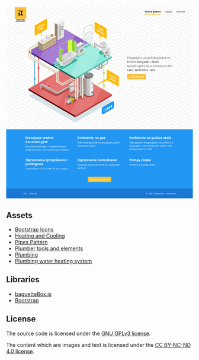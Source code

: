 ![Homepage](.github/homepage.png)

## Assets
- [Bootstrap Icons](https://github.com/twbs/icons)
- [Heating and Cooling](https://www.flaticon.com/packs/heating-and-cooling)
- [Pipes Pattern](https://www.toptal.com/designers/subtlepatterns/pipes-pattern/)
- [Plumber tools and elements](https://www.flaticon.com/packs/plumber-tools-and-elements)
- [Plumbing](https://www.flaticon.com/packs/plumbing-3)
- [Plumbing water heating system](https://www.freepik.com/free-vector/plumbing-water-heating-system-isometric-view_4283920.htm)

## Libraries
- [baguetteBox.js](https://github.com/feimosi/baguetteBox.js)
- [Bootstrap](https://github.com/twbs/bootstrap)

## License
The source code is licensed under the
[GNU GPLv3 license](https://www.gnu.org/licenses/gpl-3.0.en.html).

The content which are images and text is licensed under the
[CC BY-NC-ND 4.0 license](https://creativecommons.org/licenses/by-nc-nd/4.0/legalcode).
